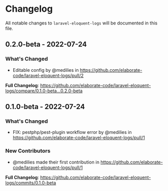 # Changelog

All notable changes to `laravel-eloquent-logs` will be documented in this file.

## 0.2.0-beta - 2022-07-24

### What's Changed

- Editable config by @medilies in https://github.com/elaborate-code/laravel-eloquent-logs/pull/2

**Full Changelog**: https://github.com/elaborate-code/laravel-eloquent-logs/compare/0.1.0-beta...0.2.0-beta

## 0.1.0-beta - 2022-07-24

### What's Changed

- FIX: pestphp/pest-plugin workflow error by @medilies in https://github.com/elaborate-code/laravel-eloquent-logs/pull/1

### New Contributors

- @medilies made their first contribution in https://github.com/elaborate-code/laravel-eloquent-logs/pull/1

**Full Changelog**: https://github.com/elaborate-code/laravel-eloquent-logs/commits/0.1.0-beta
